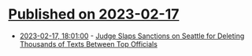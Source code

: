 # [Published on 2023-02-17](index.md)

* [2023-02-17, 18:01:00](https://yro.slashdot.org/story/23/02/17/1410254/judge-slaps-sanctions-on-seattle-for-deleting-thousands-of-texts-between-top-officials?utm_source=rss1.0mainlinkanon&utm_medium=feed) - [Judge Slaps Sanctions on Seattle for Deleting Thousands of Texts Between Top Officials](https://yro.slashdot.org/story/23/02/17/1410254/judge-slaps-sanctions-on-seattle-for-deleting-thousands-of-texts-between-top-officials?utm_source=rss1.0mainlinkanon&utm_medium=feed)
